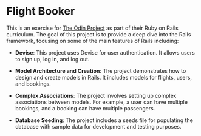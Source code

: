 # Flight Booker

This is an exercise for [The Odin Project](https://www.theodinproject.com/lessons/ruby-on-rails-flight-booker) as part of their Ruby on Rails curriculum. The goal of this project is to provide a deep dive into the Rails framework, focusing on some of the main features of Rails including:

- **Devise**: This project uses Devise for user authentication. It allows users to sign up, log in, and log out.

- **Model Architecture and Creation**: The project demonstrates how to design and create models in Rails. It includes models for flights, users, and bookings.

- **Complex Associations**: The project involves setting up complex associations between models. For example, a user can have multiple bookings, and a booking can have multiple passengers.

- **Database Seeding**: The project includes a seeds file for populating the database with sample data for development and testing purposes.
